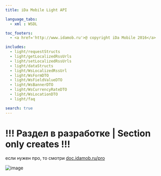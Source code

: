 ```yaml
---
title: iDa Mobile Light API

language_tabs:
  - xml : WSDL

toc_footers:
  - <a href='http://www.idamob.ru'>@ copyright iDa Mobile 2016</a>

includes:
  - light/requestStructs
  - light/getLocalizedRssUrls
  - light/setLocalizedRssUrls
  - light/dataStructs
  - light/WsLocalizedRssUrl
  - light/WsFormDTO
  - light/WsFieldValueDTO
  - light/WsBannerDTO
  - light/WsCurrencyRateDTO
  - light/WsLocationDTO
  - light/faq

search: true
---
```


# !!! Раздел в разработке | Section only creates !!!

если нужен про, то смотри [doc.idamob.ru/pro](https://doc.idamob.ru/pro)

![image](//placehold.it/800x200 "Некое название при наведении")
